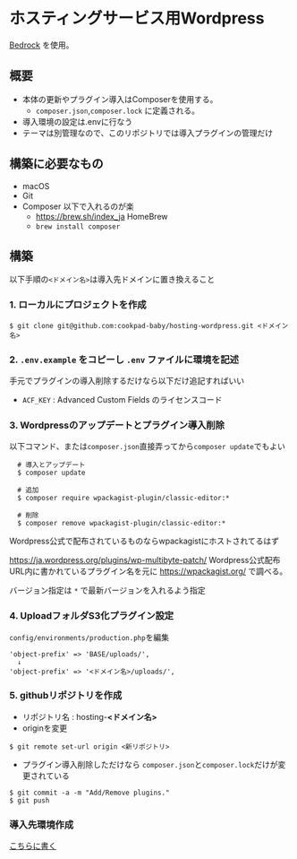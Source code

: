 # ホスティングサービス用Wordpress

[Bedrock](https://roots.io/bedrock/) を使用。

## 概要
* 本体の更新やプラグイン導入はComposerを使用する。
  * `composer.json`,`composer.lock` に定義される。
* 導入環境の設定は.envに行なう
* テーマは別管理なので、このリポジトリでは導入プラグインの管理だけ

## 構築に必要なもの
* macOS
* Git
* Composer 以下で入れるのが楽
  * https://brew.sh/index_ja HomeBrew
  * `brew install composer`

## 構築
以下手順の`<ドメイン名>`は導入先ドメインに置き換えること

### 1. ローカルにプロジェクトを作成
  ```ShellSession
  $ git clone git@github.com:cookpad-baby/hosting-wordpress.git <ドメイン名>
  ```

### 2. `.env.example` をコピーし `.env` ファイルに環境を記述
  手元でプラグインの導入削除するだけなら以下だけ追記すればいい
  * `ACF_KEY` : Advanced Custom Fields のライセンスコード

### 3. Wordpressのアップデートとプラグイン導入削除
以下コマンド、または`composer.json`直接弄ってから`composer update`でもよい
```ShellSession
  # 導入とアップデート
  $ composer update

  # 追加
  $ composer require wpackagist-plugin/classic-editor:*

  # 削除
  $ composer remove wpackagist-plugin/classic-editor:*
```

Wordpress公式で配布されているものならwpackagistにホストされてるはず

https://ja.wordpress.org/plugins/wp-multibyte-patch/ Wordpress公式配布URL内に書かれているプラグイン名を元に https://wpackagist.org/ で調べる。

バージョン指定は `*` で最新バージョンを入れるよう指定

### 4. UploadフォルダS3化プラグイン設定
`config/environments/production.php`を編集
```
'object-prefix' => 'BASE/uploads/',
  ↓
'object-prefix' => '<ドメイン名>/uploads/',
```

### 5. githubリポジトリを作成
  * リポジトリ名 : hosting-**<ドメイン名>**
  * originを変更
  ```ShellSession
  $ git remote set-url origin <新リポジトリ>
  ```

  * プラグイン導入削除しただけなら `composer.json`と`composer.lock`だけが変更されている
  ```ShellSession
  $ git commit -a -m "Add/Remove plugins."
  $ git push
  ```

### 導入先環境作成
[こちらに書く](https://github.com/cookpad-baby/BabyPad-ansible)

